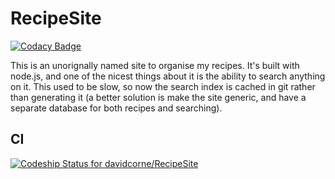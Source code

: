 # RecipeSite

[![Codacy Badge](https://api.codacy.com/project/badge/Grade/d51cb97a7a0c4c7dae722f0dd4d83a50)](https://app.codacy.com/app/davidcorne/RecipeSite?utm_source=github.com&utm_medium=referral&utm_content=davidcorne/RecipeSite&utm_campaign=badger)

This is an unorignally named site to organise my recipes. It's built with node.js, and one of the nicest things about it is the ability to search anything on it. This used to be slow, so now the search index is cached in git rather than generating it (a better solution is make the site generic, and have a separate database for both recipes and searching).

## CI

[ ![Codeship Status for davidcorne/RecipeSite](https://app.codeship.com/projects/24d00390-bef0-0134-8320-1ebff7fcacc1/status?branch=master)](https://app.codeship.com/projects/196418)
